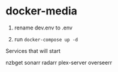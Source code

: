 # docker-media

1. rename dev.env to .env

2. run `docker-compose up -d`

Services that will start

nzbget
sonarr
radarr
plex-server
overseerr
